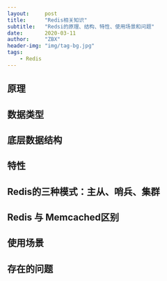```yaml
---
layout:     post
title:      "Redis相关知识"
subtitle:   "Redsi的原理、结构、特性、使用场景和问题"
date:       2020-03-11
author:     "ZBX"
header-img: "img/tag-bg.jpg"
tags:
    - Redis
---
```




## 原理



## 数据类型



## 底层数据结构



## 特性



## Redis的三种模式：主从、哨兵、集群



## Redis 与 Memcached区别



## 使用场景





## 存在的问题